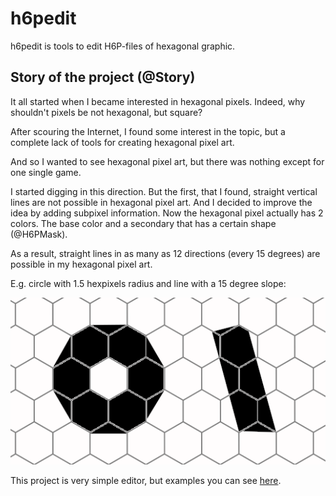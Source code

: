 # h6pedit

h6pedit is tools to edit H6P-files of hexagonal graphic.

## Story of the project (@Story)

It all started when I became interested in hexagonal pixels.
Indeed, why shouldn't pixels be not hexagonal, but square?

After scouring the Internet, I found some interest in the topic,
but a complete lack of tools for creating hexagonal pixel art.

And so I wanted to see hexagonal pixel art,
but there was nothing except for one single game.

I started digging in this direction. But the first, that I found,
straight vertical lines are not possible in hexagonal pixel art.
And I decided to improve the idea by adding subpixel information.
Now the hexagonal pixel actually has 2 colors.
The base color and a secondary that has a certain shape (@H6PMask).

As a result, straight lines in as many as 12 directions
(every 15 degrees) are possible in my hexagonal pixel art.

E.g. circle with 1.5 hexpixels radius and line with a 15 degree slope:

![Circle and line](details/pictures/example.png)

This project is very simple editor, but examples you can see
[here](http://unde.su/h6p/).
